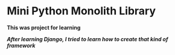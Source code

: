 # Mini Python Monolith Library

**This was project for learning**

***After learning Django, I tried to learn how to create that kind of framework***
